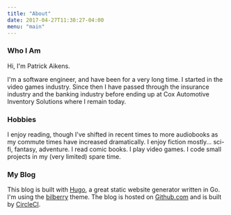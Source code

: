 ```yaml
---
title: "About"
date: 2017-04-27T11:38:27-04:00
menu: "main"
---
```


### Who I Am

Hi, I'm Patrick Aikens.

I'm a software engineer, and have been for a very long time. I started in the video games industry. Since then I have passed through the insurance industry and the banking industry before ending up at Cox Automotive Inventory Solutions where I remain today.

### Hobbies

I enjoy reading, though I've shifted in recent times to more audiobooks as my commute times have increased dramatically. I enjoy fiction mostly... sci-fi, fantasy, adventure. I read comic books. I play video games. I code small projects in my (very limited) spare time.

### My Blog

This blog is built with [Hugo](https://gohugo.io/), a great static website generator written in Go. I'm using the [bilberry](https://themes.gohugo.io/bilberry-hugo-theme/) theme. The blog is hosted on [Github.com](https://github.com/duckpuppy/duckpuppy.com) and is built by [CircleCI](https://circleci.com/).
